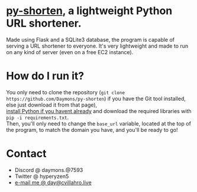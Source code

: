 # [py-shorten](https://short.cvillahro.live), a lightweight Python URL shortener. 
Made using Flask and a SQLite3 database, the program is capable of serving a URL shortener to everyone. It's very lightweight and made to run on any kind of server (even on a free EC2 instance).

# How do I run it?
You only need to clone the repository (``git clone https://github.com/Daymons/py-shorten``) if you have the Git tool installed, else just download it from that page),   
[install Python if you havent already](https://www.python.org/downloads/) and download the required libraries with ``pip -i requirements.txt``.   
Then, you'll only need to change the ``base_url`` variable, located at the top of the program, to match the domain you have, and you'll be ready to go!

# Contact
* Discord @ daymons.@7593   
* Twitter @ hyperyzen5   
* [e-mail me @ day@cvillahro.live](mailto:day@cvillahro.live)
